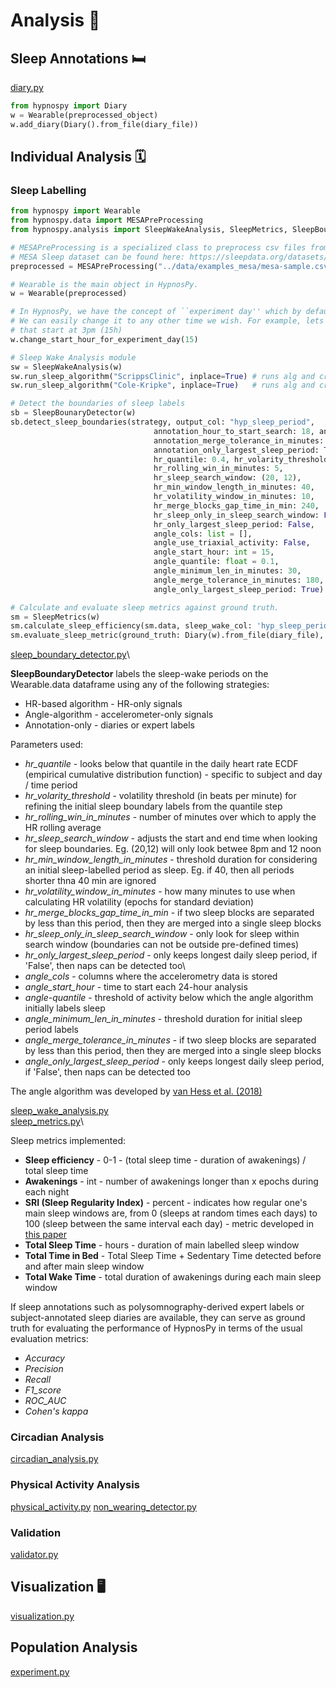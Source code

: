 # Analysis 🔬

## Sleep Annotations 🛏
[diary.py](https://github.com/HypnosPy/HypnosPy/blob/master/hypnospy/diary.py)

```python
from hypnospy import Diary
w = Wearable(preprocessed_object)
w.add_diary(Diary().from_file(diary_file))
```

## Individual Analysis 🗓

### **Sleep Labelling**

```python
from hypnospy import Wearable
from hypnospy.data import MESAPreProcessing
from hypnospy.analysis import SleepWakeAnalysis, SleepMetrics, SleepBoudaryDetector

# MESAPreProcessing is a specialized class to preprocess csv files from Philips Actiwatch Spectrum devices used in the MESA Sleep experiment
# MESA Sleep dataset can be found here: https://sleepdata.org/datasets/mesa/
preprocessed = MESAPreProcessing("../data/examples_mesa/mesa-sample.csv")

# Wearable is the main object in HypnosPy.
w = Wearable(preprocessed)

# In HypnosPy, we have the concept of ``experiment day'' which by default starts at midnight (00 hours).
# We can easily change it to any other time we wish. For example, lets run this script with experiment days
# that start at 3pm (15h)
w.change_start_hour_for_experiment_day(15)

# Sleep Wake Analysis module
sw = SleepWakeAnalysis(w)
sw.run_sleep_algorithm("ScrippsClinic", inplace=True) # runs alg and creates new col named 'ScrippsClinic'
sw.run_sleep_algorithm("Cole-Kripke", inplace=True)   # runs alg and creates new col named 'Cole-Kripke'

# Detect the boundaries of sleep labels 
sb = SleepBounaryDetector(w)
sb.detect_sleep_boundaries(strategy, output_col: "hyp_sleep_period",
                                annotation_hour_to_start_search: 18, annotation_col: None,
                                annotation_merge_tolerance_in_minutes: 20,
                                annotation_only_largest_sleep_period: True,
                                hr_quantile: 0.4, hr_volarity_threshold: 5,
                                hr_rolling_win_in_minutes: 5, 
                                hr_sleep_search_window: (20, 12),
                                hr_min_window_length_in_minutes: 40, 
                                hr_volatility_window_in_minutes: 10,
                                hr_merge_blocks_gap_time_in_min: 240,
                                hr_sleep_only_in_sleep_search_window: False,
                                hr_only_largest_sleep_period: False,
                                angle_cols: list = [],
                                angle_use_triaxial_activity: False, 
                                angle_start_hour: int = 15,
                                angle_quantile: float = 0.1, 
                                angle_minimum_len_in_minutes: 30,
                                angle_merge_tolerance_in_minutes: 180,
                                angle_only_largest_sleep_period: True)

# Calculate and evaluate sleep metrics against ground truth. 
sm = SleepMetrics(w)
sm.calculate_sleep_efficiency(sm.data, sleep_wake_col: 'hyp_sleep_period', ignore_awakenings_smaller_than_X_epochs: 5)
sm.evaluate_sleep_metric(ground_truth: Diary(w).from_file(diary_file), sleep_wake_col: 'hyp_sleep_period')
```

[sleep_boundary_detector.py](https://github.com/HypnosPy/HypnosPy/blob/master/hypnospy/analysis/sleep_boundary_detector.py)\

**SleepBoundaryDetector** labels the sleep-wake periods on the Wearable.data dataframe using any of the following strategies:
* HR-based algorithm - HR-only signals
* Angle-algorithm - accelerometer-only signals
* Annotation-only - diaries or expert labels

Parameters used:
* *hr_quantile* - looks below that quantile in the daily heart rate ECDF (empirical cumulative distribution function) - specific to subject and day / time period
* *hr_volarity_threshold* - volatility threshold (in beats per minute) for refining the initial sleep boundary labels from the quantile step
* *hr_rolling_win_in_minutes* - number of minutes over which to apply the HR rolling average 
* *hr_sleep_search_window* - adjusts the start and end time when looking for sleep boundaries. Eg. (20,12) will only look betwee 8pm and 12 noon
* *hr_min_window_length_in_minutes* - threshold duration for considering an initial sleep-labelled period as sleep. Eg. if 40, then all periods shorter thna 40 min are ignored
* *hr_volatility_window_in_minutes* - how many minutes to use when calculating HR volatility (epochs for standard deviation)
* *hr_merge_blocks_gap_time_in_min* - if two sleep blocks are separated by less than this period, then they are merged into a single sleep blocks
* *hr_sleep_only_in_sleep_search_window* - only look for sleep within search window (boundaries can not be outside pre-defined times)
* *hr_only_largest_sleep_period* - only keeps longest daily sleep period, if 'False', then naps can be detected too\
* *angle_cols* - columns where the accelerometry data is stored
* *angle_start_hour* - time to start each 24-hour analysis
* *angle-quantile* - threshold of activity below which the angle algorithm initially labels sleep
* *angle_minimum_len_in_minutes* - threshold duration for initial sleep period labels
* *angle_merge_tolerance_in_minutes* - if two sleep blocks are separated by less than this period, then they are merged into a single sleep blocks
* *angle_only_largest_sleep_period* - only keeps longest daily sleep period, if 'False', then naps can be detected too

The angle algorithm was developed by [van Hess et al. (2018)](https://www.nature.com/articles/s41598-018-31266-z)


[sleep_wake_analysis.py](https://github.com/HypnosPy/HypnosPy/blob/master/hypnospy/analysis/sleep_wake_analysis.py)\
[sleep_metrics.py](https://github.com/HypnosPy/HypnosPy/blob/master/hypnospy/analysis/sleep_metrics.py)\

Sleep metrics implemented:
* **Sleep efficiency** - 0-1 - (total sleep time - duration of awakenings) / total sleep time
* **Awakenings** - int - number of awakenings longer than x epochs during each night
* **SRI (Sleep Regularity Index)** - percent - indicates how regular one's main sleep windows are, from 0 (sleeps at random times each days) to 100 (sleep between the same interval each day) - metric developed in [this paper](https://www.nature.com/articles/s41598-017-03171-4)
* **Total Sleep Time** - hours - duration of main labelled sleep window
* **Total Time in Bed** - Total Sleep Time + Sedentary Time detected before and after main sleep window
* **Total Wake Time** - total duration of awakenings during each main sleep window

If sleep annotations such as polysomnography-derived expert labels or subject-annotated sleep diaries are available, they can serve as
ground truth for evaluating the performance of HypnosPy in terms of the usual evaluation metrics:
* *Accuracy*
* *Precision*
* *Recall*
* *F1_score*
* *ROC_AUC*
* *Cohen's kappa*

### **Circadian Analysis**

[circadian_analysis.py](https://github.com/HypnosPy/HypnosPy/blob/master/hypnospy/analysis/circadian_analysis.py)

### **Physical Activity Analysis**

[physical_activity.py](https://github.com/HypnosPy/HypnosPy/blob/master/hypnospy/analysis/phyisical_activity.py)
[non_wearing_detector.py](https://github.com/HypnosPy/HypnosPy/blob/master/hypnospy/analysis/non_wearing_detector.py)

### **Validation**
[validator.py](https://github.com/HypnosPy/HypnosPy/blob/master/hypnospy/analysis/validator.py)

## Visualization 🖥

[visualization.py](https://github.com/HypnosPy/HypnosPy/blob/master/hypnospy/analysis/visualization.py)

## Population Analysis

[experiment.py](https://github.com/HypnosPy/HypnosPy/blob/master/hypnospy/experiment.py)
